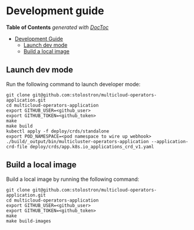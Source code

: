 # Development guide

<!-- START doctoc generated TOC please keep comment here to allow auto update -->
<!-- DON'T EDIT THIS SECTION, INSTEAD RE-RUN doctoc TO UPDATE -->
**Table of Contents**  *generated with [DocToc](https://github.com/thlorenz/doctoc)*

- [Development Guide](#development-guide)
    - [Launch dev mode](#launch-dev-mode)
    - [Build a local image](#build-a-local-image)

<!-- END doctoc generated TOC please keep comment here to allow auto update -->

## Launch dev mode

Run the following command to launch developer mode:

```shell
git clone git@github.com:stolostron/multicloud-operators-application.git
cd multicloud-operators-application
export GITHUB_USER=<github_user>
export GITHUB_TOKEN=<github_token>
make
make build
kubectl apply -f deploy/crds/standalone
export POD_NAMESPACE=<pod namespace to wire up webhook>
./build/_output/bin/multicluster-operators-application --application-crd-file deploy/crds/app.k8s.io_applications_crd_v1.yaml
```

## Build a local image

Build a local image by running the following command:

```shell
git clone git@github.com:stolostron/multicloud-operators-application.git
cd multicloud-operators-application
export GITHUB_USER=<github_user>
export GITHUB_TOKEN=<github_token>
make
make build-images
```

